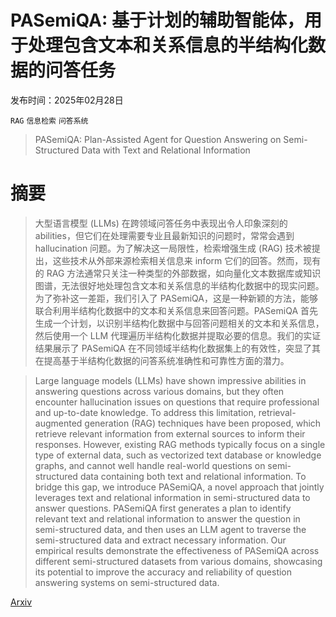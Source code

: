# PASemiQA: 基于计划的辅助智能体，用于处理包含文本和关系信息的半结构化数据的问答任务

发布时间：2025年02月28日

`RAG` `信息检索` `问答系统`

> PASemiQA: Plan-Assisted Agent for Question Answering on Semi-Structured Data with Text and Relational Information

# 摘要

> 大型语言模型 (LLMs) 在跨领域问答任务中表现出令人印象深刻的 abilities，但它们在处理需要专业且最新知识的问题时，常常会遇到 hallucination 问题。为了解决这一局限性，检索增强生成 (RAG) 技术被提出，这些技术从外部来源检索相关信息来 inform 它们的回答。然而，现有的 RAG 方法通常只关注一种类型的外部数据，如向量化文本数据库或知识图谱，无法很好地处理包含文本和关系信息的半结构化数据中的现实问题。为了弥补这一差距，我们引入了 PASemiQA，这是一种新颖的方法，能够联合利用半结构化数据中的文本和关系信息来回答问题。PASemiQA 首先生成一个计划，以识别半结构化数据中与回答问题相关的文本和关系信息，然后使用一个 LLM 代理遍历半结构化数据并提取必要的信息。我们的实证结果展示了 PASemiQA 在不同领域半结构化数据集上的有效性，突显了其在提高基于半结构化数据的问答系统准确性和可靠性方面的潜力。

> Large language models (LLMs) have shown impressive abilities in answering questions across various domains, but they often encounter hallucination issues on questions that require professional and up-to-date knowledge. To address this limitation, retrieval-augmented generation (RAG) techniques have been proposed, which retrieve relevant information from external sources to inform their responses. However, existing RAG methods typically focus on a single type of external data, such as vectorized text database or knowledge graphs, and cannot well handle real-world questions on semi-structured data containing both text and relational information. To bridge this gap, we introduce PASemiQA, a novel approach that jointly leverages text and relational information in semi-structured data to answer questions. PASemiQA first generates a plan to identify relevant text and relational information to answer the question in semi-structured data, and then uses an LLM agent to traverse the semi-structured data and extract necessary information. Our empirical results demonstrate the effectiveness of PASemiQA across different semi-structured datasets from various domains, showcasing its potential to improve the accuracy and reliability of question answering systems on semi-structured data.

[Arxiv](https://arxiv.org/abs/2502.21087)
